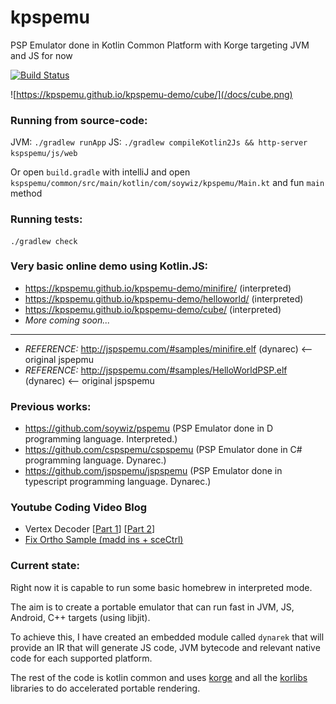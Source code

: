 # kpspemu
PSP Emulator done in Kotlin Common Platform with Korge targeting JVM and JS for now

[![Build Status](https://travis-ci.org/kpspemu/kpspemu.svg?branch=master)](https://travis-ci.org/kpspemu/kpspemu)

![https://kpspemu.github.io/kpspemu-demo/cube/](/docs/cube.png)

### Running from source-code:

JVM: `./gradlew runApp`
JS: `./gradlew compileKotlin2Js && http-server kspspemu/js/web`

Or open `build.gradle` with intelliJ and open `kspspemu/common/src/main/kotlin/com/soywiz/kpspemu/Main.kt` and fun `main` method

### Running tests:

```
./gradlew check
```

### Very basic online demo using Kotlin.JS:
* https://kpspemu.github.io/kpspemu-demo/minifire/ (interpreted)
* https://kpspemu.github.io/kpspemu-demo/helloworld/ (interpreted)
* https://kpspemu.github.io/kpspemu-demo/cube/ (interpreted)
* *More coming soon...*

---

* *REFERENCE:* http://jspspemu.com/#samples/minifire.elf (dynarec) <-- original jspepmu
* *REFERENCE:* http://jspspemu.com/#samples/HelloWorldPSP.elf (dynarec) <-- original jspspemu

### Previous works:
* https://github.com/soywiz/pspemu (PSP Emulator done in D programming language. Interpreted.)
* https://github.com/cspspemu/cspspemu (PSP Emulator done in C# programming language. Dynarec.)
* https://github.com/jspspemu/jspspemu (PSP Emulator done in typescript programming language. Dynarec.)

### Youtube Coding Video Blog

* Vertex Decoder [[Part 1](https://youtu.be/-a6Igq_XiPc)] [[Part 2](https://youtu.be/TZzSfTxDjTo)]
* [Fix Ortho Sample (madd ins + sceCtrl)](https://youtu.be/REF_wFJE85c) 

### Current state:
Right now it is capable to run some basic homebrew in interpreted mode.

The aim is to create a portable emulator that can run fast in JVM, JS, Android, C++ targets (using libjit).

To achieve this, I have created an embedded module called `dynarek` that will provide an IR that
will generate JS code, JVM bytecode and relevant native code for each supported platform.

The rest of the code is kotlin common and uses [korge](https://github.com/korlibs/korge) and all
the [korlibs](https://github.com/korlibs/korlibs) libraries to do accelerated portable rendering.  

